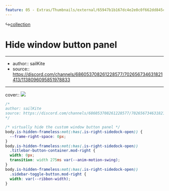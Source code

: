 ```yaml
---
feature: 05 - Extras/Thumbnails/external/65947b1b167dc4e2e0c0f662dd845c72.gif
---
```

↪[collection](collection.md)

# Hide window button panel

---

- author:: sailKite
- source:: https://discord.com/channels/686053708261228577/702656734631821413/1138096095851978833

---

cover:: ![](https://i.imgur.com/Adi7Eyi.gif)

```css
/*
author: sailKite
source: https://discord.com/channels/686053708261228577/702656734631821413/1138096095851978833
*/

/* virtually hide the custom window button panel */
body.is-hidden-frameless:not(:has(.is-right-sidedock-open)) {
  --frame-right-space: 0px;
}
body.is-hidden-frameless:not(:has(.is-right-sidedock-open))
  .titlebar-button-container.mod-right {
  width: 0px;
  transition: width 275ms var(--anim-motion-swing);
}
body.is-hidden-frameless:not(:has(.is-right-sidedock-open))
  .sidebar-toggle-button.mod-right {
  width: var(--ribbon-width);
}
```
